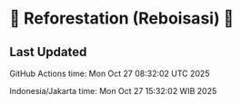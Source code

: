 
# 🌳 Reforestation (Reboisasi) 🌲

## Last Updated

GitHub Actions time: Mon Oct 27 08:32:02 UTC 2025

Indonesia/Jakarta time: Mon Oct 27 15:32:02 WIB 2025
